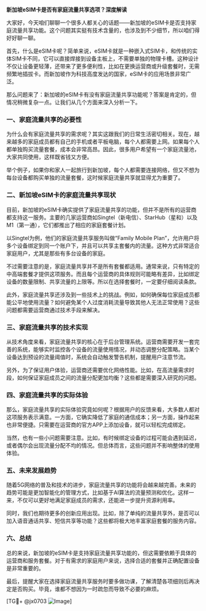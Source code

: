 **新加坡eSIM卡是否有家庭流量共享选项？深度解读**

大家好，今天咱们聊聊一个很多人都关心的话题——新加坡的eSIM卡是否支持家庭流量共享功能。这个问题其实挺有技术含量的，也涉及到不少细节，所以咱们得好好聊一聊。

首先，什么是eSIM卡呢？简单来说，eSIM卡就是一种嵌入式SIM卡，和传统的实体SIM卡不同，它可以直接焊接到设备主板上，不需要单独的物理卡槽。这种设计不仅让设备更轻薄，还带来了更多便利性，比如在更换运营商或升级套餐时，无需频繁地插拔卡。而新加坡作为科技高度发达的国家，eSIM卡的应用场景非常广泛。

那么问题来了：新加坡的eSIM卡有没有家庭流量共享功能呢？答案是肯定的，但情况稍微复杂一点。让我们从几个方面来深入分析一下。

### 一、家庭流量共享的必要性

为什么会有家庭流量共享的需求呢？其实这跟我们的日常生活密切相关。现在，越来越多的家庭成员都有自己的手机或者平板电脑，每个人都需要上网。如果每个人都单独购买流量套餐，成本会非常高昂。因此，很多用户希望有一个家庭流量池，大家共同使用，这样既省钱又方便。

举个例子，如果你和家人一起旅行到新加坡，每个人都需要连接网络，但又不想为每台设备都购买单独的流量套餐，这时候家庭流量共享就显得尤为重要了。

### 二、新加坡eSIM卡的家庭流量共享现状

目前，新加坡的eSIM卡确实提供了家庭流量共享的功能，但并不是所有的运营商都支持这一服务。主要的几家运营商如Singtel（新电信）、StarHub（星和）以及M1（第一通），它们都推出了相应的家庭套餐计划。

以Singtel为例，他们的家庭流量共享服务叫做“Family Mobile Plan”，允许用户将多个设备绑定到同一个账户下，并且可以共享主套餐内的流量。这种方式非常适合家庭用户，尤其是那些有多台设备的家庭。

不过需要注意的是，家庭流量共享并不是所有套餐都适用。通常来说，只有特定的中高端套餐才提供这项服务。而且每个运营商的具体规则可能略有差异，比如绑定设备的数量限制、共享流量的上限等。所以在选择套餐时，一定要仔细阅读条款。

此外，家庭流量共享还涉及到一些技术上的挑战。例如，如何确保每位家庭成员都能公平地使用流量？如何避免某个人过度消耗流量导致其他人无法正常使用？这些问题都需要运营商通过技术手段来解决。

### 三、家庭流量共享的技术实现

从技术角度来看，家庭流量共享的核心在于后台管理系统。运营商需要开发一套完善的系统，能够实时监控各个设备的流量使用情况，并动态调整分配策略。当某个设备达到预设的流量阈值时，系统会自动触发警告机制，提醒用户注意节流。

另外，为了保证用户体验，运营商还需要优化网络性能。比如，在高流量需求时段，如何保证家庭成员之间的流量分配更加均衡？这些都是需要深入研究的问题。

### 四、家庭流量共享的实际体验

那么，家庭流量共享的实际体验究竟如何呢？根据用户的反馈来看，大多数人都对这项服务表示满意。一方面，它确实降低了家庭的通信成本；另一方面，操作起来也非常便捷。只需要在运营商的官方APP上添加设备，就可以轻松完成绑定。

当然，也有一些小问题需要注意。比如，有时候绑定设备的过程可能会遇到延迟，或者偶尔会出现流量分配不均的情况。但总体而言，这些问题并不影响整体的使用体验。

### 五、未来发展趋势

随着5G网络的普及和技术的进步，家庭流量共享的功能将会越来越完善。未来的趋势可能是更加智能化的管理方式，比如基于AI算法的流量预测和优化。这样一来，不仅可以更好地满足家庭成员的需求，还能进一步提升资源利用率。

同时，我们也期待更多的创新应用出现。比如，除了单纯的流量共享外，是否可以加入语音通话共享、短信共享等功能？这些都将极大地丰富家庭套餐的服务内容。

### 六、总结

总的来说，新加坡的eSIM卡是支持家庭流量共享功能的，但这需要依赖于具体的运营商和服务套餐。对于有需求的家庭用户来说，选择合适的套餐并正确配置设备是非常重要的。

最后，提醒大家在选择家庭流量共享服务时要多做功课，了解清楚各项细则后再决定是否购买。毕竟，谁都不想因为一时疏忽而导致不必要的麻烦。

[TG💪+ @jx0703 ![Image](https://github.com/user-attachments/assets/dbca1d08-cadb-493c-b0ec-ad6f7a83f270)]